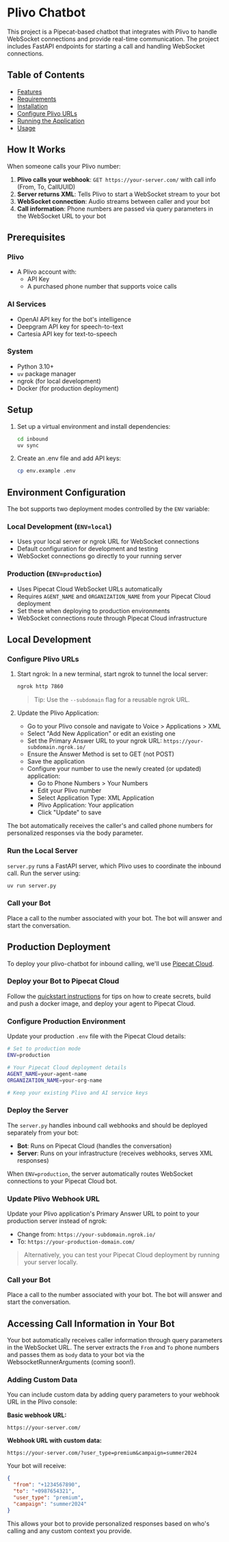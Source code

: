 # Plivo Chatbot

This project is a Pipecat-based chatbot that integrates with Plivo to handle WebSocket connections and provide real-time communication. The project includes FastAPI endpoints for starting a call and handling WebSocket connections.

## Table of Contents

- [Features](#features)
- [Requirements](#requirements)
- [Installation](#installation)
- [Configure Plivo URLs](#configure-plivo-urls)
- [Running the Application](#running-the-application)
- [Usage](#usage)

## How It Works

When someone calls your Plivo number:

1. **Plivo calls your webhook**: `GET https://your-server.com/` with call info (From, To, CallUUID)
2. **Server returns XML**: Tells Plivo to start a WebSocket stream to your bot
3. **WebSocket connection**: Audio streams between caller and your bot
4. **Call information**: Phone numbers are passed via query parameters in the WebSocket URL to your bot

## Prerequisites

### Plivo

- A Plivo account with:
  - API Key
  - A purchased phone number that supports voice calls

### AI Services

- OpenAI API key for the bot's intelligence
- Deepgram API key for speech-to-text
- Cartesia API key for text-to-speech

### System

- Python 3.10+
- `uv` package manager
- ngrok (for local development)
- Docker (for production deployment)

## Setup

1. Set up a virtual environment and install dependencies:

   ```sh
   cd inbound
   uv sync
   ```

2. Create an .env file and add API keys:

   ```sh
   cp env.example .env
   ```

## Environment Configuration

The bot supports two deployment modes controlled by the `ENV` variable:

### Local Development (`ENV=local`)

- Uses your local server or ngrok URL for WebSocket connections
- Default configuration for development and testing
- WebSocket connections go directly to your running server

### Production (`ENV=production`)

- Uses Pipecat Cloud WebSocket URLs automatically
- Requires `AGENT_NAME` and `ORGANIZATION_NAME` from your Pipecat Cloud deployment
- Set these when deploying to production environments
- WebSocket connections route through Pipecat Cloud infrastructure

## Local Development

### Configure Plivo URLs

1. Start ngrok:
   In a new terminal, start ngrok to tunnel the local server:

   ```sh
   ngrok http 7860
   ```

   > Tip: Use the `--subdomain` flag for a reusable ngrok URL.

2. Update the Plivo Application:

   - Go to your Plivo console and navigate to Voice > Applications > XML
   - Select "Add New Application" or edit an existing one
   - Set the Primary Answer URL to your ngrok URL: `https://your-subdomain.ngrok.io/`
   - Ensure the Answer Method is set to GET (not POST)
   - Save the application
   - Configure your number to use the newly created (or updated) application:
     - Go to Phone Numbers > Your Numbers
     - Edit your Plivo number
     - Select Application Type: XML Application
     - Plivo Application: Your application
     - Click "Update" to save

The bot automatically receives the caller's and called phone numbers for personalized responses via the body parameter.

### Run the Local Server

`server.py` runs a FastAPI server, which Plivo uses to coordinate the inbound call. Run the server using:

```bash
uv run server.py
```

### Call your Bot

Place a call to the number associated with your bot. The bot will answer and start the conversation.

## Production Deployment

To deploy your plivo-chatbot for inbound calling, we'll use [Pipecat Cloud](https://pipecat.daily.co/).

### Deploy your Bot to Pipecat Cloud

Follow the [quickstart instructions](https://docs.pipecat.ai/getting-started/quickstart#step-2%3A-deploy-to-production) for tips on how to create secrets, build and push a docker image, and deploy your agent to Pipecat Cloud.

### Configure Production Environment

Update your production `.env` file with the Pipecat Cloud details:

```bash
# Set to production mode
ENV=production

# Your Pipecat Cloud deployment details
AGENT_NAME=your-agent-name
ORGANIZATION_NAME=your-org-name

# Keep your existing Plivo and AI service keys
```

### Deploy the Server

The `server.py` handles inbound call webhooks and should be deployed separately from your bot:

- **Bot**: Runs on Pipecat Cloud (handles the conversation)
- **Server**: Runs on your infrastructure (receives webhooks, serves XML responses)

When `ENV=production`, the server automatically routes WebSocket connections to your Pipecat Cloud bot.

### Update Plivo Webhook URL

Update your Plivo application's Primary Answer URL to point to your production server instead of ngrok:

- Change from: `https://your-subdomain.ngrok.io/`
- To: `https://your-production-domain.com/`

> Alternatively, you can test your Pipecat Cloud deployment by running your server locally.

### Call your Bot

Place a call to the number associated with your bot. The bot will answer and start the conversation.

## Accessing Call Information in Your Bot

Your bot automatically receives caller information through query parameters in the WebSocket URL. The server extracts the `From` and `To` phone numbers and passes them as `body` data to your bot via the WebsocketRunnerArguments (coming soon!).

### Adding Custom Data

You can include custom data by adding query parameters to your webhook URL in the Plivo console:

**Basic webhook URL:**

```
https://your-server.com/
```

**Webhook URL with custom data:**

```
https://your-server.com/?user_type=premium&campaign=summer2024
```

Your bot will receive:

```json
{
  "from": "+1234567890",
  "to": "+0987654321",
  "user_type": "premium",
  "campaign": "summer2024"
}
```

This allows your bot to provide personalized responses based on who's calling and any custom context you provide.
